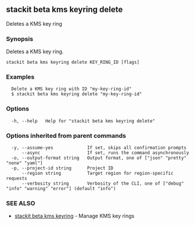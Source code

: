 ## stackit beta kms keyring delete

Deletes a KMS key ring

### Synopsis

Deletes a KMS key ring.

```
stackit beta kms keyring delete KEY_RING_ID [flags]
```

### Examples

```
  Delete a KMS key ring with ID "my-key-ring-id"
  $ stackit beta kms keyring delete "my-key-ring-id"
```

### Options

```
  -h, --help   Help for "stackit beta kms keyring delete"
```

### Options inherited from parent commands

```
  -y, --assume-yes             If set, skips all confirmation prompts
      --async                  If set, runs the command asynchronously
  -o, --output-format string   Output format, one of ["json" "pretty" "none" "yaml"]
  -p, --project-id string      Project ID
      --region string          Target region for region-specific requests
      --verbosity string       Verbosity of the CLI, one of ["debug" "info" "warning" "error"] (default "info")
```

### SEE ALSO

* [stackit beta kms keyring](./stackit_beta_kms_keyring.md)	 - Manage KMS key rings

